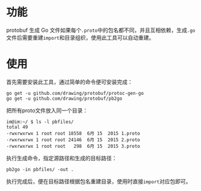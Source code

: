 
# 功能

protobuf 生成 Go 文件如果每个`.proto`中的包名都不同，并且互相依赖，生成`.go`文件后需要重建`import`和目录组织，使用此工具可以自动重建。

# 使用

首先需要安装此工具，通过简单的命令便可安装完成：

```
go get -u github.com/drawing/protobuf/protoc-gen-go
go get -u github.com/drawing/protobuf/pb2go
```

把所有proto文件放入同一个目录：

```
im@im:~/ $ ls -l pbfiles/
total 49
-rwxrwxrwx 1 root root 18558  6月 15  2015 1.proto
-rwxrwxrwx 1 root root 24146  6月 15  2015 2.proto
-rwxrwxrwx 1 root root   298  6月 15  2015 3.proto
```

执行生成命令，指定源路径和生成的目标路径：

```
pb2go -in pbfiles/ -out .
```

执行完成后，便在目标路径根据包名重建目录，使用时直接`import`对应包即可。
